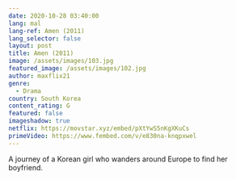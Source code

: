 ```yaml
---
date: 2020-10-28 03:40:00
lang: mal
lang-ref: Amen (2011)
lang_selector: false
layout: post
title: Amen (2011)
image: /assets/images/103.jpg
featured_image: /assets/images/102.jpg
author: maxflix21
genre:
  - Drama
country: South Korea
content_rating: G
featured: false
imageshadow: true
netflix: https://movstar.xyz/embed/pXtYwS5nKgXKuCs
primeVideo: https://www.fembed.com/v/e830na-knqpxwel
---
```

A journey of a Korean girl who wanders around Europe to find her boyfriend.